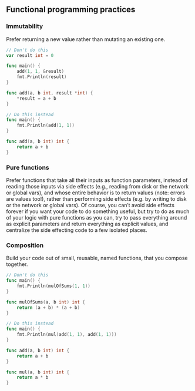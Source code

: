## Functional programming practices

### Immutability

Prefer returning a new value rather than mutating an existing one.

```go
// Don't do this
var result int = 0

func main() {
    add(1, 1, &result)
    fmt.Println(result)
}

func add(a, b int, result *int) {
    *result = a + b
}
```

```go
// Do this instead
func main() {
    fmt.Println(add(1, 1))
}

func add(a, b int) int {
    return a + b
}
```

### Pure functions

Prefer functions that take all their inputs as function parameters, instead of reading those inputs via side effects
(e.g., reading from disk or the network or global vars), and whose entire behavior is to return values
(note: errors are values too!), rather than performing side effects (e.g. by writing to disk or the network or global
vars). Of course, you can’t avoid side effects forever if you want your code to do something useful, but try to do as
much of your logic with pure functions as you can, try to pass everything around as explicit parameters and return
everything as explicit values, and centralize the side effecting code to a few isolated places.

### Composition

Build your code out of small, reusable, named functions, that you compose together.

```go
// Don't do this
func main() {
    fmt.Println(mulOfSums(1, 1))
}

func mulOfSums(a, b int) int {
    return (a + b) * (a + b)
}
```

```go
// Do this instead
func main() {
    fmt.Println(mul(add(1, 1), add(1, 1)))
}

func add(a, b int) int {
    return a + b
}

func mul(a, b int) int {
    return a * b
}
```



<!-- ##DOCS-SOURCER-START
{"sourcePlugin":"Service Catalog Reference","hash":"f39d7672cbdf71aca7628dba2f7246c7"}
##DOCS-SOURCER-END -->
